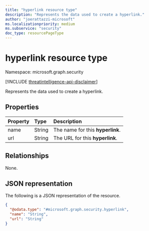 ```yaml
---
title: "hyperlink resource type"
description: "Represents the data used to create a hyperlink."
author: "joerattazzi-microsoft"
ms.localizationpriority: medium
ms.subservice: "security"
doc_type: resourcePageType
---
```


# hyperlink resource type

Namespace: microsoft.graph.security

[!INCLUDE [threatintelligence-api-disclaimer](../../includes/threatintelligence-api-disclaimer.md)]

Represents the data used to create a hyperlink.

## Properties

| Property | Type   | Description                      |
| :------- | :----- | :------------------------------- |
| name     | String | The name for this **hyperlink**. |
| url      | String | The URL for this **hyperlink**.  |

## Relationships

None.

## JSON representation

The following is a JSON representation of the resource.

<!-- {
  "blockType": "resource",
  "@odata.type": "microsoft.graph.security.hyperlink"
}
-->

```json
{
  "@odata.type": "#microsoft.graph.security.hyperlink",
  "name": "String",
  "url": "String"
}
```
